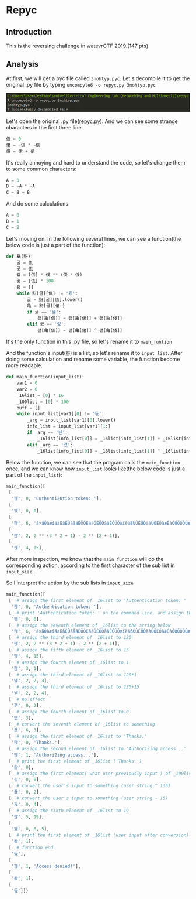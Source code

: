# Repyc
## Introduction

This is the reversing challenge in watevrCTF 2019.(147 pts)

## Analysis

At first, we will get a pyc file called ```3nohtyp.pyc```. Let's decompile it to get the original .py file by typing ```uncompyle6 -o repyc.py 3nohtyp.pyc``` 

![image](https://github.com/tomchean/ctf_writeup/blob/master/Final_Demo/repyc/img/decompile.png)

Let's open the original .py file([repyc.py](https://github.com/tomchean/ctf_writeup/blob/master/Final_Demo/repyc/src/original_repyc.py)). And we can see some strange characters in the first three line:
```python
佤 = 0
侰 = ~佤 * ~佤
俴 = 侰 + 侰
```
It's really annoying and hard to understand the code, so let's change them to some common characters:

```python
A = 0
B = ~A * ~A
C = B + B
```
And do some calculations:

```python
A = 0
B = 1
C = 2
```

Let's moving on. In the following several lines, we can see a function(the below code is just a part of the function):

```python
def 䯂(䵦):
    굴 = 佤
    굿 = 佤
    괠 = [佤] * 俴 ** (俴 * 俴)
    궓 = [佤] * 100
    괣 = []
    while 䵦[굴][佤] != '듃':
        굸 = 䵦[굴][佤].lower()
        亀 = 䵦[굴][侰:]
        if 굸 == '뉃':
            괠[亀[佤]] = 괠[亀[侰]] + 괠[亀[俴]]
        elif 굸 == '렀':
            괠[亀[佤]] = 괠[亀[侰]] ^ 괠[亀[俴]]
```

It's the only function in this .py file, so let's rename it to ```main_funtion```

And the function's input(```䵦```) is a list, so let's rename it to ```input_list```. After doing some calculation and rename some variable, the function become more readable.

```python
def main_function(input_list):
    var1 = 0
    var2 = 0
    _16list = [0] * 16
    _100list = [0] * 100
    buff = []
    while input_list[var1][0] != '듃':
        _arg = input_list[var1][0].lower()
        info_list = input_list[var1][1:]
        if _arg == '뉃':
            _16list[info_list[0]] = _16list[info_list[1]] + _16list[info_list[2]]
        elif _arg == '렀':
            _16list[info_list[0]] = _16list[info_list[1]] ^ _16list[info_list[2]]
```
Below the function, we can see that the program calls the ```main_function``` once, and we can know how ```input_list``` looks like(the below code is just a part of the ```input_list```):

```python
main_function([
 [
  '꼖', 0, '0uthenti20tion token: '],
 [
  '꽺', 0, 0],
 [
  '꼖', 6, 'á×äÓâæíäàßåÉÛãåäÉÖÓÉäàÓÉÖÓåäÉÓÚÕæïèäßÙÚÉÛÓäàÙÔÉÓâæÉàÓÚÕÓÒÙæäàÉäàßåÉßåÉäàÓÉÚÓáÉ·Ôâ×ÚÕÓÔÉ³ÚÕæïèäßÙÚÉÅä×ÚÔ×æÔÉ×Úïá×ïåÉßÉÔÙÚäÉæÓ×ÜÜïÉà×âÓÉ×ÉÑÙÙÔÉâßÔÉÖãäÉßÉæÓ×ÜÜïÉÓÚÞÙïÉäàßåÉåÙÚÑÉßÉàÙèÓÉïÙãÉáßÜÜÉÓÚÞÙïÉßäÉ×åáÓÜÜ\x97ÉïÙãäãÖÓ\x90ÕÙÛ\x99á×äÕà©â«³£ï²ÕÔÈ·±â¨ë'],
 [
  '꼖', 2, 2 ** (3 * 2 + 1) - 2 ** (2 + 1)],
 [
  '꼖', 4, 15],
 ```
 
After more inspection, we know that the ```main_function``` will do the corresponding action, according to the first character of the sub list in ```input_size```.

So I interpret the action by the sub lists in ```input_size```

```python
main_function([
 [  # assign the first element of _16list to 'Authentication token: '
  '꼖', 0, 'Authentication token: '],   
 [  # print 'Authentication token: ' on the command line. and assign the first element of _100list to what user type
  '꽺', 0, 0],  
 [  # assign the seventh element of _16list to the string below
  '꼖', 6, 'á×äÓâæíäàßåÉÛãåäÉÖÓÉäàÓÉÖÓåäÉÓÚÕæïèäßÙÚÉÛÓäàÙÔÉÓâæÉàÓÚÕÓÒÙæäàÉäàßåÉßåÉäàÓÉÚÓáÉ·Ôâ×ÚÕÓÔÉ³ÚÕæïèäßÙÚÉÅä×ÚÔ×æÔÉ×Úïá×ïåÉßÉÔÙÚäÉæÓ×ÜÜïÉà×âÓÉ×ÉÑÙÙÔÉâßÔÉÖãäÉßÉæÓ×ÜÜïÉÓÚÞÙïÉäàßåÉåÙÚÑÉßÉàÙèÓÉïÙãÉáßÜÜÉÓÚÞÙïÉßäÉ×åáÓÜÜ\097ÉïÙãäãÖÓ\09aÕÙÛ\099á×äÕà©â«³£ï²ÕÔÈ·±â¨ë'],
 [  # assign the third element of _16list to 120
  '꼖', 2, 2 ** (3 * 2 + 1) - 2 ** (2 + 1)],
 [  # assign the fifth element of _16list to 15
  '꼖', 4, 15],
 [  # assign the fourth element of _16list to 1
  '꼖', 3, 1],
 [  # assign the third element of _16list to 120*1
  '냃', 2, 2, 3],
 [  # assign the third element of _16list to 120+15
  '뉃', 2, 2, 4],
 [  # no effect
  '괡', 0, 2],
 [  # assign the fourth element of _16list to 0
  '댒', 3],
 [  # convert the seventh element of _16list to something
  '꾮', 6, 3],
 [  # assign the first element of _16list to 'Thanks.'
  '꼖', 0, 'Thanks.'],
 [  # assign the second element of _16list to 'Authori2ing access...'
  '꼖', 1, 'Authori2ing access...'],
 [  # print the first element of _16list ('Thanks.')
  '돯', 0],
 [  # assign the first element( what user previously input ) of _100list to the first element of _16list 
  '딓', 0, 0],
 [  # convert the user's input to something (user string ^ 135)
  '꾮', 0, 2],  
 [  # convert the user's input to something (user string - 15)
  '꿚', 0, 4],
 [  # assign the sixth element of _16list to 19
  '꼖', 5, 19],
 [
  '꽲', 0, 6, 5],
 [  # print the first element of _16list (user input after conversion)
  '돯', 1],
 [  # function end
  '듃'],
 [  
  '꼖', 1, 'Access denied!'],
 [
  '돯', 1],
 [
  '듃']])
  ```

